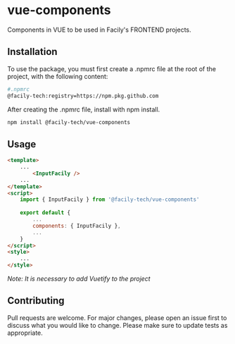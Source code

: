 # vue-components
Components in VUE to be used in Facily's FRONTEND projects.
## Installation
To use the package, you must first create a .npmrc file at the root of the project, with the following content:
```bash
#.npmrc
@facily-tech:registry=https://npm.pkg.github.com
```
After creating the .npmrc file, install with npm install.
```bash
npm install @facily-tech/vue-components
```
## Usage
```html
<template>
    ...
        <InputFacily />
    ...
</template>
<script>
    import { InputFacily } from '@facily-tech/vue-components'
    
    export default {
        ...
        components: { InputFacily },
        ...
    }
</script>
<style>
    ...
</style>
```
*Note: It is necessary to add Vuetify to the project*
## Contributing
Pull requests are welcome. For major changes, please open an issue first to discuss what you would like to change.
Please make sure to update tests as appropriate.

